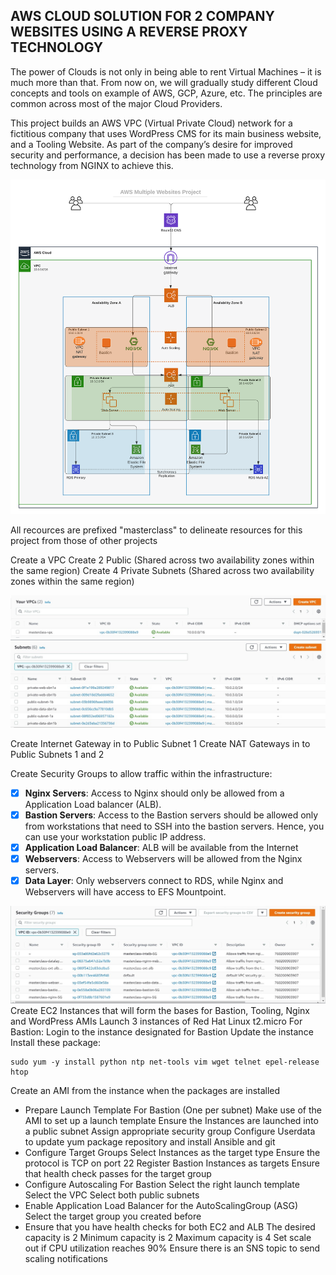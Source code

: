 ## AWS CLOUD SOLUTION FOR 2 COMPANY WEBSITES USING A REVERSE PROXY TECHNOLOGY ##
The power of Clouds is not only in being able to rent Virtual Machines – it is much more than that. From now on, we will gradually study 
different Cloud concepts and tools on example of AWS, GCP, Azure, etc. The principles are common across most of the major Cloud Providers.

This project builds an AWS VPC (Virtual Private Cloud) network for a fictitious company that uses WordPress CMS for its main business website, and a Tooling Website.
As part of the company’s desire for improved security and performance, a decision has been made to use a reverse proxy technology from NGINX to achieve this.

![](tooling_project_15.png)

All recources are prefixed "masterclass" to delineate resources for this project from those of other projects

Create a VPC
Create 2 Public (Shared across two availability zones within the same region)
Create 4 Private Subnets (Shared across two availability zones within the same region)

![](vpc.jpg)
![](subnets.jpg)

Create Internet Gateway in to Public Subnet 1
Create NAT Gateways in to Public Subnets 1 and 2

Create Security Groups to allow traffic within the infrastructure:
 - [x] **Nginx Servers**: Access to Nginx should only be allowed from a Application Load balancer (ALB).
 - [x] **Bastion Servers**: Access to the Bastion servers should be allowed only from workstations that need to SSH into the bastion servers. Hence, 
  you can use your workstation public IP address.
 - [x] **Application Load Balancer**: ALB will be available from the Internet
 - [x] **Webservers**: Access to Webservers will be allowed from the Nginx servers. 
 - [x] **Data Layer**: Only webservers connect to RDS, while Nginx and Webservers will have access to EFS Mountpoint.

![](security-groups.jpg)
Create EC2 Instances that will form the bases for Bastion, Tooling, Nginx and WordPress AMIs
Launch 3 instances of Red Hat Linux t2.micro
 For Bastion:
  Login to the instance designated for Bastion
  Update the instance
  Install these package:
  ~~~
  sudo yum -y install python ntp net-tools vim wget telnet epel-release htop
  ~~~
  Create an AMI from the instance when the packages are installed 
  
- Prepare Launch Template For Bastion (One per subnet)
Make use of the AMI to set up a launch template
Ensure the Instances are launched into a public subnet
Assign appropriate security group
Configure Userdata to update yum package repository and install Ansible and git
- Configure Target Groups
Select Instances as the target type
Ensure the protocol is TCP on port 22
Register Bastion Instances as targets
Ensure that health check passes for the target group
- Configure Autoscaling For Bastion
Select the right launch template
Select the VPC
Select both public subnets
- Enable Application Load Balancer for the AutoScalingGroup (ASG)
Select the target group you created before
- Ensure that you have health checks for both EC2 and ALB
The desired capacity is 2
Minimum capacity is 2
Maximum capacity is 4
Set scale out if CPU utilization reaches 90%
Ensure there is an SNS topic to send scaling notifications
